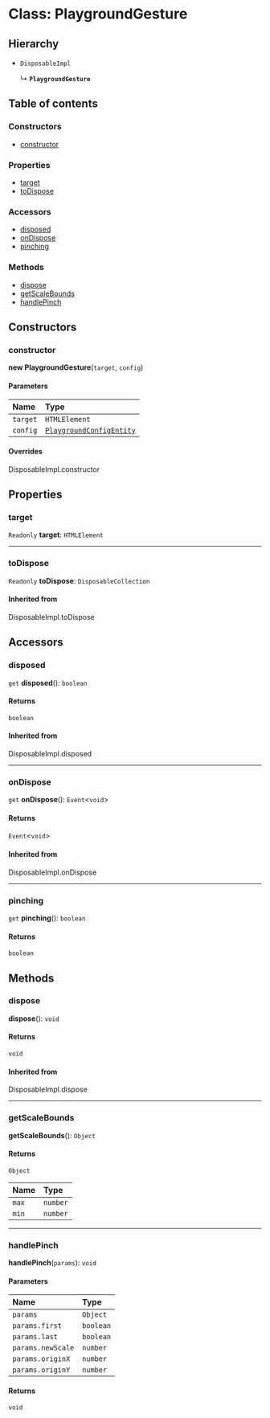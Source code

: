 # Class: PlaygroundGesture

## Hierarchy

* `DisposableImpl`

  ↳ **`PlaygroundGesture`**

## Table of contents

### Constructors

* [constructor](/en/auto-docs/core/classes/PlaygroundGesture.md#constructor)

### Properties

* [target](/en/auto-docs/core/classes/PlaygroundGesture.md#target)
* [toDispose](/en/auto-docs/core/classes/PlaygroundGesture.md#todispose)

### Accessors

* [disposed](/en/auto-docs/core/classes/PlaygroundGesture.md#disposed)
* [onDispose](/en/auto-docs/core/classes/PlaygroundGesture.md#ondispose)
* [pinching](/en/auto-docs/core/classes/PlaygroundGesture.md#pinching)

### Methods

* [dispose](/en/auto-docs/core/classes/PlaygroundGesture.md#dispose)
* [getScaleBounds](/en/auto-docs/core/classes/PlaygroundGesture.md#getscalebounds)
* [handlePinch](/en/auto-docs/core/classes/PlaygroundGesture.md#handlepinch)

## Constructors

### constructor

**new PlaygroundGesture**(`target`, `config`)

#### Parameters

| Name | Type |
| :------ | :------ |
| `target` | `HTMLElement` |
| `config` | [`PlaygroundConfigEntity`](/en/auto-docs/core/classes/PlaygroundConfigEntity.md) |

#### Overrides

DisposableImpl.constructor

## Properties

### target

`Readonly` **target**: `HTMLElement`

***

### toDispose

`Readonly` **toDispose**: `DisposableCollection`

#### Inherited from

DisposableImpl.toDispose

## Accessors

### disposed

`get` **disposed**(): `boolean`

#### Returns

`boolean`

#### Inherited from

DisposableImpl.disposed

***

### onDispose

`get` **onDispose**(): `Event`<`void`>

#### Returns

`Event`<`void`>

#### Inherited from

DisposableImpl.onDispose

***

### pinching

`get` **pinching**(): `boolean`

#### Returns

`boolean`

## Methods

### dispose

**dispose**(): `void`

#### Returns

`void`

#### Inherited from

DisposableImpl.dispose

***

### getScaleBounds

**getScaleBounds**(): `Object`

#### Returns

`Object`

| Name | Type |
| :------ | :------ |
| `max` | `number` |
| `min` | `number` |

***

### handlePinch

**handlePinch**(`params`): `void`

#### Parameters

| Name | Type |
| :------ | :------ |
| `params` | `Object` |
| `params.first` | `boolean` |
| `params.last` | `boolean` |
| `params.newScale` | `number` |
| `params.originX` | `number` |
| `params.originY` | `number` |

#### Returns

`void`
